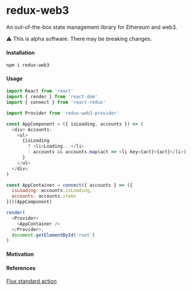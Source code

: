 # redux-web3

An out-of-the-box state management library for Ethereum and web3.

:warning: This is alpha software. There may be breaking changes.

#### Installation

```
npm i redux-web3
```

#### Usage

```js
import React from 'react'
import { render } from 'react-dom'
import { connect } from 'react-redux'

import Provider from 'redux-web3-provider'

const AppComponent = ({ isLoading, accounts }) => (
  <div> Accounts:
    <ul>
      {isLoading
        ? <li>Loading...</li>
        : accounts && accounts.map(act => <li key={act}>{act}</li>)
      }
    </ul>
  </div>
)

const AppContainer = connect({ accounts } => ({
  isLoading: accounts.isLoading,
  accounts: accounts.items
}))(AppComponent)

render(
  <Provider>
    <AppContainer />
  </Provider>,
  document.getElementById('root')
)
```

#### Motivation

#### References
[Flux standard action](https://github.com/redux-utilities/flux-standard-action)